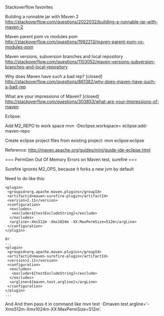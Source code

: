 Stackoverflow favorites

Building a runnable jar with Maven 2 http://stackoverflow.com/questions/2022032/building-a-runnable-jar-with-maven-2

Maven parent pom vs modules pom http://stackoverflow.com/questions/1992213/maven-parent-pom-vs-modules-pom

Maven versions, subversion branches and local repository http://stackoverflow.com/questions/1103052/maven-versions-subversion-branches-and-local-repository

Why does Maven have such a bad rep? [closed] http://stackoverflow.com/questions/861382/why-does-maven-have-such-a-bad-rep

What are your impressions of Maven? [closed] http://stackoverflow.com/questions/303853/what-are-your-impressions-of-maven


Eclipse:

Add M2_REPO to work space
  mvn -Declipse.workspace=<path-to-eclipse-workspace> eclipse:add-maven-repo

Create eclipse project files from existing project:
  mvn eclipse:eclipse

Reference: http://maven.apache.org/guides/mini/guide-ide-eclipse.html


=== PermGen Out Of Memory Errors on Maven test, surefire ===


Surefire ignores M2_OPS, because it forks a new jvm by default

Need to do like this:

    <plugin>
     <groupid>org.apache.maven.plugins</groupId>
     <artifactid>maven-surefire-plugin</artifactId>
     <version>2.11</version>
     <configuration>
      <excludes>
       <exclude>${testExcludeString}</exclude>
      </excludes>
      <argline>-Xms512m -Xmx1024m -XX:MaxPermSize=512m</argLine>
     </configuration>
    </plugin> 

    Or
    ...
    <plugin>
     <groupid>org.apache.maven.plugins</groupId>
     <artifactid>maven-surefire-plugin</artifactId>
     <version>2.11</version>
     <configuration>
      <excludes>
       <exclude>${testExcludeString}</exclude>
      </excludes>
      <argline>${maven.test.argline}</argLine>
     </configuration>
    </plugin>
    ...

And And then pass it in command like
  mvn test -Dmaven.test.argline='-Xms512m-Xmx1024m-XX:MaxPermSize=512m'.
